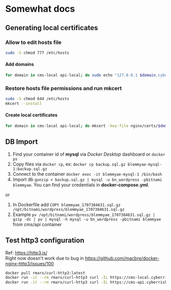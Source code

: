 # Somewhat docs

## Generating local certificates

### Allow to edit hosts file

```sh
sudo -S chmod 777 /etc/hosts
```

#### Add domains

```sh
for domain in cms-local api-local; do sudo echo "127.0.0.1 $domain.cyberriskalliance.com" >> /etc/hosts; done
```

### Restore hosts file permissions and run mkcert

```sh
sudo -S chmod 644 /etc/hosts
mkcert --install
```

#### Create local certificates

```sh
for domain in cms-local api-local; do mkcert -key-file nginx/certs/$domain.cyberriskalliance.com.key -cert-file nginx/certs/$domain.cyberriskalliance.com.crt $domain.cyberriskalliance.com; done
```

## DB Import

1. Find your container id of __mysql__ via _Docker Desktop_ dashboard or `docker ps`
2. Copy files via `docker cp`, ex: `docker cp backup.sql.gz blemmyae-mysql-1:backup.sql.gz`
3. Connect to the container `docker exec -it blemmyae-mysql-1 /bin/bash`
4. Import db `gunzip < backup.sql.gz | mysql -u bn_wordpress -pbitnami blemmyae`. You can find your credentials in __docker-compose.yml__.

or

1. In Dockerfile add `COPY blemmyae_1707384631.sql.gz /opt/bitnami/wordpress/blemmyae_1707384631.sql.gz`
2. Example `pv /opt/bitnami/wordpress/blemmyae_1707384631.sql.gz | gzip -dc | pv | mysql -h mysql -u bn_wordpress -pbitnami blemmyae` from cms/api container

## Test http3 configuration

Ref: https://http3.is/ \
Right now doesn't work due to bug in https://github.com/macbre/docker-nginx-http3/issues/100

```sh
docker pull rmarx/curl-http3:latest
docker run -it --rm rmarx/curl-http3 curl -IL https://cms-local.cyberriskalliance.com/host --http3
docker run -it --rm rmarx/curl-http3 curl -IL https://cms-api.cyberriskalliance.com/host --http3
```
